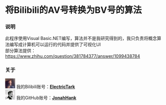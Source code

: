 # 将Bilibili的AV号转换为BV号的算法
### 说明
此程序使用Visual Basic.NET编写，算法并不是我研究得到的，我只负责将概念算法编写成计算机可以运行的代码并提供了可视化UI  
部分算法提供：https://www.zhihu.com/question/381784377/answer/1099438784
### 关于
![My Bilibili profile](https://github.com/JonahHank/codehubs/blob/master/data/bilibiliprofile.jpg?raw=true)
我的Bilibili账号：**[ElectricTark](https://space.bilibili.com/279909145 "跳转至 bilibili.com")**  
![My GitHub profile](https://github.com/JonahHank/codehubs/blob/master/data/githubprofile.jpg?raw=true)
我的GitHub账号：**[JonahHank](https://github.com/JonahHank/ "跳转至 github.com")**  
